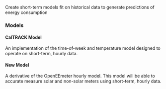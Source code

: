 Create short-term models fit on historical data to generate predictions of energy consumption 

### Models

#### CalTRACK Model

An implementation of the time-of-week and temperature model designed to operate on short-term, hourly data.

#### New Model

A derivative of the OpenEEmeter hourly model. This model will be able to accurate measure solar and non-solar meters using short-term, hourly data.